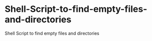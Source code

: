 # Shell-Script-to-find-empty-files-and-directories
Shell Script to find empty files and directories
